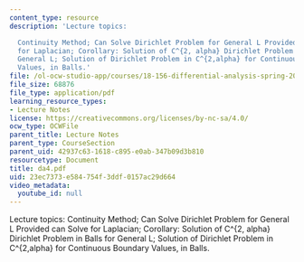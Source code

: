 ```yaml
---
content_type: resource
description: 'Lecture topics:

  Continuity Method; Can Solve Dirichlet Problem for General L Provided can Solve
  for Laplacian; Corollary: Solution of C^{2, alpha} Dirichlet Problem in Balls for
  General L; Solution of Dirichlet Problem in C^{2,alpha} for Continuous Boundary
  Values, in Balls.'
file: /ol-ocw-studio-app/courses/18-156-differential-analysis-spring-2004/23ec7373e584754f3ddf0157ac29d664_da4.pdf
file_size: 68876
file_type: application/pdf
learning_resource_types:
- Lecture Notes
license: https://creativecommons.org/licenses/by-nc-sa/4.0/
ocw_type: OCWFile
parent_title: Lecture Notes
parent_type: CourseSection
parent_uid: 42937c63-1618-c895-e0ab-347b09d3b810
resourcetype: Document
title: da4.pdf
uid: 23ec7373-e584-754f-3ddf-0157ac29d664
video_metadata:
  youtube_id: null
---
```

Lecture topics:
Continuity Method; Can Solve Dirichlet Problem for General L Provided can Solve for Laplacian; Corollary: Solution of C^{2, alpha} Dirichlet Problem in Balls for General L; Solution of Dirichlet Problem in C^{2,alpha} for Continuous Boundary Values, in Balls.